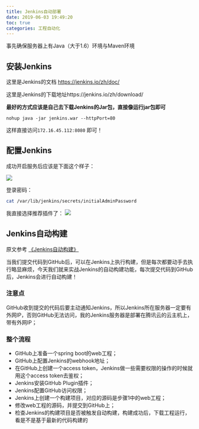 ```yaml
---
title: Jenkins自动部署
date: 2019-06-03 19:49:20
toc: true
categories: 工程自动化
---
```


事先确保服务器上有Java（大于1.6）环境与Maven环境

## 安装Jenkins

这里是Jenkins的文档  https://jenkins.io/zh/doc/ 

这里是Jenkins的下载地址https://jenkins.io/zh/download/ 

**最好的方式应该是自己去下载Jenkins的Jar包，直接像运行jar包即可**

```
nohup java -jar jenkins.war --httpPort=80
```

这样直接访问`172.16.45.112:8080` 即可！

<!-- more -->

## 配置Jenkins

成功开启服务后应该是下面这个样子：

![](https://s2.ax1x.com/2019/06/03/VYCP5F.png)

登录密码：

```bash
cat /var/lib/jenkins/secrets/initialAdminPassword
```

我直接选择推荐插件了：
![](VYCKUO.png)

## Jenkins自动构建

原文参考  [《Jenkins自动构建》](https://blog.csdn.net/boling_cavalry/article/details/78943061)

当我们提交代码到GitHub后，可以在Jenkins上执行构建，但是每次都要动手去执行略显麻烦，今天我们就来实战Jenkins的自动构建功能，每次提交代码到GitHub后，Jenkins会进行自动构建！

### 注意点

GitHub收到提交的代码后要主动通知Jenkins，所以Jenkins所在服务器一定要有外网IP，否则GitHub无法访问，我的Jenkins服务器是部署在腾讯云的云主机上，带有外网IP；



### 整个流程

* GitHub上准备一个spring boot的web工程；
* GitHub上配置Jenkins的webhook地址；
* 在GitHub上创建一个access token，Jenkins做一些需要权限的操作的时候就用这个access token去鉴权；
* Jenkins安装GitHub Plugin插件；
* Jenkins配置GitHub访问权限；
* Jenkins上创建一个构建项目，对应的源码是步骤1中的web工程；
* 修改web工程的源码，并提交到GitHub上；
* 检查Jenkins的构建项目是否被触发自动构建，构建成功后，下载工程运行，看是不是基于最新的代码构建的